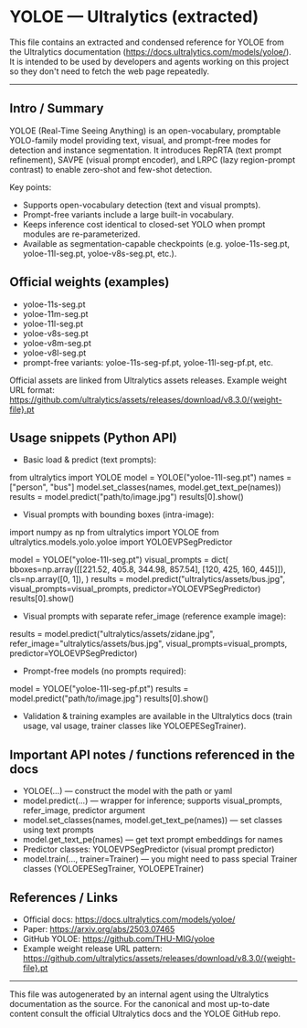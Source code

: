 # YOLOE — Ultralytics (extracted)

This file contains an extracted and condensed reference for YOLOE from the Ultralytics documentation (https://docs.ultralytics.com/models/yoloe/). It is intended to be used by developers and agents working on this project so they don't need to fetch the web page repeatedly.

---

## Intro / Summary

YOLOE (Real-Time Seeing Anything) is an open-vocabulary, promptable YOLO-family model providing text, visual, and prompt-free modes for detection and instance segmentation. It introduces RepRTA (text prompt refinement), SAVPE (visual prompt encoder), and LRPC (lazy region-prompt contrast) to enable zero-shot and few-shot detection.

Key points:
- Supports open-vocabulary detection (text and visual prompts).
- Prompt-free variants include a large built-in vocabulary.
- Keeps inference cost identical to closed-set YOLO when prompt modules are re-parameterized.
- Available as segmentation-capable checkpoints (e.g. yoloe-11s-seg.pt, yoloe-11l-seg.pt, yoloe-v8s-seg.pt, etc.).

## Official weights (examples)

- yoloe-11s-seg.pt
- yoloe-11m-seg.pt
- yoloe-11l-seg.pt
- yoloe-v8s-seg.pt
- yoloe-v8m-seg.pt
- yoloe-v8l-seg.pt
- prompt-free variants: yoloe-11s-seg-pf.pt, yoloe-11l-seg-pf.pt, etc.

Official assets are linked from Ultralytics assets releases. Example weight URL format:
https://github.com/ultralytics/assets/releases/download/v8.3.0/{weight-file}.pt

## Usage snippets (Python API)

- Basic load & predict (text prompts):

from ultralytics import YOLOE
model = YOLOE("yoloe-11l-seg.pt")
names = ["person", "bus"]
model.set_classes(names, model.get_text_pe(names))
results = model.predict("path/to/image.jpg")
results[0].show()

- Visual prompts with bounding boxes (intra-image):

import numpy as np
from ultralytics import YOLOE
from ultralytics.models.yolo.yoloe import YOLOEVPSegPredictor

model = YOLOE("yoloe-11l-seg.pt")
visual_prompts = dict(
    bboxes=np.array([[221.52, 405.8, 344.98, 857.54], [120, 425, 160, 445]]),
    cls=np.array([0, 1]),
)
results = model.predict("ultralytics/assets/bus.jpg", visual_prompts=visual_prompts, predictor=YOLOEVPSegPredictor)
results[0].show()

- Visual prompts with separate refer_image (reference example image):

results = model.predict("ultralytics/assets/zidane.jpg", refer_image="ultralytics/assets/bus.jpg", visual_prompts=visual_prompts, predictor=YOLOEVPSegPredictor)

- Prompt-free models (no prompts required):

model = YOLOE("yoloe-11l-seg-pf.pt")
results = model.predict("path/to/image.jpg")
results[0].show()

- Validation & training examples are available in the Ultralytics docs (train usage, val usage, trainer classes like YOLOEPESegTrainer).

## Important API notes / functions referenced in the docs

- YOLOE(...) — construct the model with the path or yaml
- model.predict(...) — wrapper for inference; supports visual_prompts, refer_image, predictor argument
- model.set_classes(names, model.get_text_pe(names)) — set classes using text prompts
- model.get_text_pe(names) — get text prompt embeddings for names
- Predictor classes: YOLOEVPSegPredictor (visual prompt predictor)
- model.train(..., trainer=Trainer) — you might need to pass special Trainer classes (YOLOEPESegTrainer, YOLOEPETrainer)

## References / Links
- Official docs: https://docs.ultralytics.com/models/yoloe/
- Paper: https://arxiv.org/abs/2503.07465
- GitHub YOLOE: https://github.com/THU-MIG/yoloe
- Example weight release URL pattern: https://github.com/ultralytics/assets/releases/download/v8.3.0/{weight-file}.pt

---

This file was autogenerated by an internal agent using the Ultralytics documentation as the source. For the canonical and most up-to-date content consult the official Ultralytics docs and the YOLOE GitHub repo.
